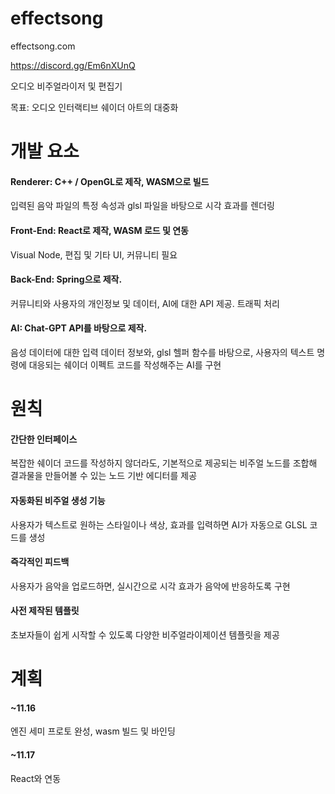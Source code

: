 # effectsong
effectsong.com

https://discord.gg/Em6nXUnQ

오디오 비주얼라이저 및 편집기

목표: 오디오 인터랙티브 쉐이더 아트의 대중화

# 개발 요소
#### Renderer: C++ / OpenGL로 제작, WASM으로 빌드

입력된 음악 파일의 특정 속성과 glsl 파일을 바탕으로 시각 효과를 렌더링

#### Front-End: React로 제작, WASM 로드 및 연동
Visual Node, 편집 및 기타 UI, 커뮤니티 필요

#### Back-End: Spring으로 제작.
커뮤니티와 사용자의 개인정보 및 데이터, AI에 대한 API 제공. 트래픽 처리

#### AI: Chat-GPT API를 바탕으로 제작.
음성 데이터에 대한 입력 데이터 정보와, glsl 헬퍼 함수를 바탕으로, 사용자의 텍스트 명령에 대응되는 쉐이더 이펙트 코드를 작성해주는 AI를 구현

# 원칙
#### 간단한 인터페이스
복잡한 쉐이더 코드를 작성하지 않더라도, 기본적으로 제공되는 비주얼 노드를 조합해 결과물을 만들어볼 수 있는 노드 기반 에디터를 제공

#### 자동화된 비주얼 생성 기능
사용자가 텍스트로 원하는 스타일이나 색상, 효과를 입력하면 AI가 자동으로 GLSL 코드를 생성

#### 즉각적인 피드백
사용자가 음악을 업로드하면, 실시간으로 시각 효과가 음악에 반응하도록 구현

#### 사전 제작된 템플릿
초보자들이 쉽게 시작할 수 있도록 다양한 비주얼라이제이션 템플릿을 제공

# 계획

#### ~11.16
엔진 세미 프로토 완성, wasm 빌드 및 바인딩

#### ~11.17
React와 연동

#### 
